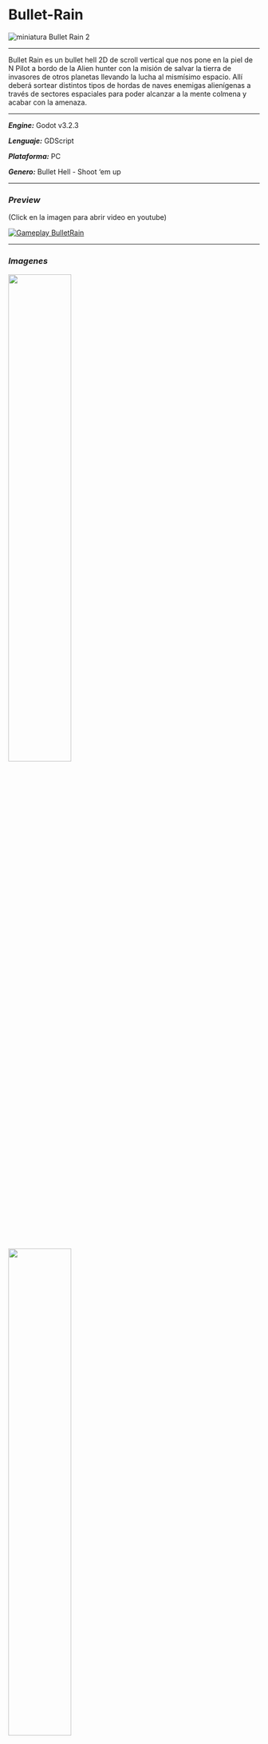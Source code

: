 # Bullet-Rain
![miniatura Bullet Rain 2](https://user-images.githubusercontent.com/22348284/113366533-db7bc600-932f-11eb-8af5-74f84751f04d.jpg)
***
Bullet Rain es un bullet hell 2D de scroll vertical que nos pone en la piel de N Pilot a bordo de la Alien hunter con la misión de salvar la tierra de invasores de otros planetas llevando la lucha al mismísimo espacio. Allí deberá sortear distintos tipos de hordas de naves enemigas alienígenas a través de sectores espaciales para poder alcanzar a la mente colmena y acabar con la amenaza.
***
***Engine:*** Godot v3.2.3

***Lenguaje:*** GDScript

***Plataforma:*** PC

***Genero:*** Bullet Hell - Shoot ‘em up
***
### ***Preview***
(Click en la imagen para abrir video en youtube)

[![Gameplay BulletRain](https://img.youtube.com/vi/rQX_XEziqoI/0.jpg)](https://www.youtube.com/watch?v=rQX_XEziqoI)
***
### ***Imagenes***

<img src="https://user-images.githubusercontent.com/22348284/113460932-cc108180-93f0-11eb-90c2-245e5e6357ef.gif" width=50% height=50%/>

<img src="https://user-images.githubusercontent.com/22348284/113460936-ce72db80-93f0-11eb-9c43-49b6cc85ebef.gif" width=50% height=50%/>

<img src="https://user-images.githubusercontent.com/22348284/113460970-eb0f1380-93f0-11eb-9119-d6ddc90ea9e1.gif width=50% height=50%/>

<img src="https://user-images.githubusercontent.com/22348284/113460972-ed716d80-93f0-11eb-9836-44e600ebd325.gif" width=50% height=50%/>

<img src="https://user-images.githubusercontent.com/22348284/113460976-f06c5e00-93f0-11eb-9da6-7c4fbc444b95.gif" width=50% height=50%/>

<img src="https://user-images.githubusercontent.com/22348284/113460980-f2ceb800-93f0-11eb-88be-12e372d1167b.gif" width=50% height=50%/>
